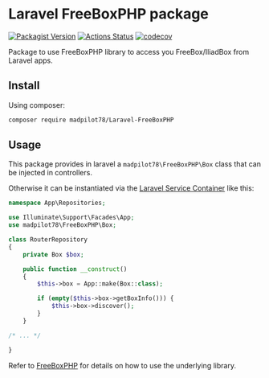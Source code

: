 # Laravel FreeBoxPHP package

[![Packagist Version](https://img.shields.io/packagist/v/madpilot78/laravel-freebox-php)](https://packagist.org/packages/madpilot78/laravel-freebox-php)
[![Actions Status](https://img.shields.io/github/actions/workflow/status/madpilot78/Laravel-FreeBoxPHP/tests.yml)](https://github.com/madpilot78/Laravel-FreeBoxPHP/actions/workflows/tests.yml)
[![codecov](https://codecov.io/gh/madpilot78/Laravel-FreeBoxPHP/graph/badge.svg?token=TNxAJ6DuHl)](https://codecov.io/github/madpilot78/Laravel-FreeBoxPHP)

Package to use FreeBoxPHP library to access you FreeBox/IliadBox from
Laravel apps.

## Install

Using composer:

```sh
composer require madpilot78/Laravel-FreeBoxPHP
```

## Usage

This package provides in laravel a `madpilot78\FreeBoxPHP\Box` class that can be
injected in controllers.

Otherwise it can be instantiated via the [Laravel Service Container](https://laravel.com/docs/11.x/container) like this:

```php
namespace App\Repositories;

use Illuminate\Support\Facades\App;
use madpilot78\FreeBoxPHP\Box;

class RouterRepository
{
    private Box $box;

    public function __construct()
    {
        $this->box = App::make(Box::class);

        if (empty($this->box->getBoxInfo())) {
            $this->box->discover();
        }
    }

/* ... */

}
```

Refer to [FreeBoxPHP](https://github.com/madpilot78/FreeBoxPHP) for details on how to use the underlying library.
